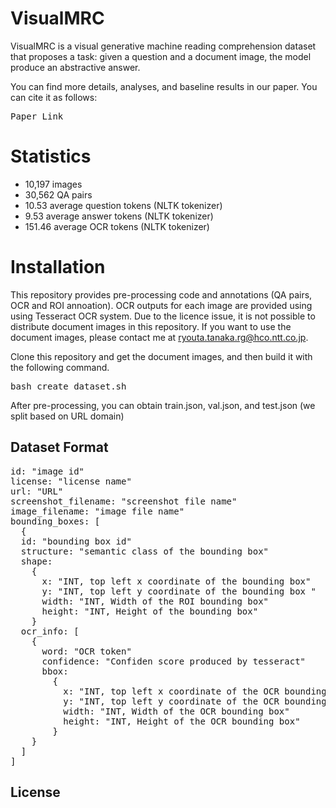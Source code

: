 # VisualMRC
VisualMRC is a visual generative machine reading comprehension dataset that proposes a task: given a question and a document image, the model produce an abstractive answer.

You can find more details, analyses, and baseline results in our paper. You can cite it as follows:
<pre>
Paper Link
</pre>

# Statistics
- 10,197 images
- 30,562 QA pairs
- 10.53 average question tokens (NLTK tokenizer)
- 9.53 average answer tokens (NLTK tokenizer) 
- 151.46 average OCR tokens (NLTK tokenizer)

# Installation
This repository provides pre-processing code and annotations (QA pairs, OCR and ROI annoation). OCR outputs for each image are provided using using Tesseract OCR system. Due to the licence issue, it is not possible to distribute document images in this repository. If you want to use the document images, please contact me at ryouta.tanaka.rg@hco.ntt.co.jp. 

Clone this repository and get the document images, and then build it with the following command. 
<pre>
bash create_dataset.sh
</pre>
After pre-processing, you can obtain train.json, val.json, and test.json (we split based on URL domain)

## Dataset Format
<pre>
id: "image id"
license: "license name"
url: "URL"
screenshot_filename: "screenshot file name"
image_filename: "image file name"
bounding_boxes: [
  {
  id: "bounding box id"
  structure: "semantic class of the bounding box"
  shape:
    {
      x: "INT, top left x coordinate of the bounding box"
      y: "INT, top left y coordinate of the bounding box "
      width: "INT, Width of the ROI bounding box"
      height: "INT, Height of the bounding box"
    }
  ocr_info: [
    {
      word: "OCR token"
      confidence: "Confiden score produced by tesseract"
      bbox: 
        {
          x: "INT, top left x coordinate of the OCR bounding box"
          y: "INT, top left y coordinate of the OCR bounding box "
          width: "INT, Width of the OCR bounding box"
          height: "INT, Height of the OCR bounding box"
        }
    }
  ]
]
</pre>


## License


